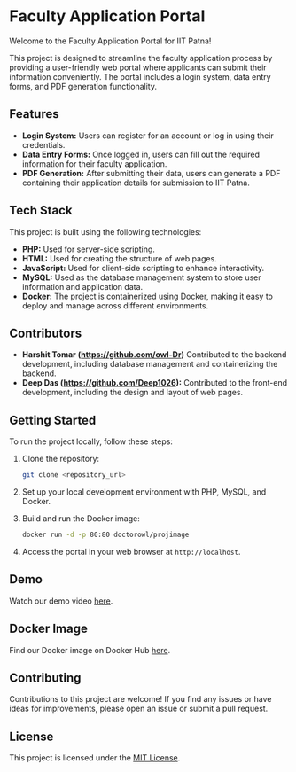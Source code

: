 # Faculty Application Portal

Welcome to the Faculty Application Portal for IIT Patna!

This project is designed to streamline the faculty application process by providing a user-friendly web portal where applicants can submit their information conveniently. The portal includes a login system, data entry forms, and PDF generation functionality.

## Features

- **Login System:** Users can register for an account or log in using their credentials.
- **Data Entry Forms:** Once logged in, users can fill out the required information for their faculty application.
- **PDF Generation:** After submitting their data, users can generate a PDF containing their application details for submission to IIT Patna.

## Tech Stack

This project is built using the following technologies:

- **PHP:** Used for server-side scripting.
- **HTML:** Used for creating the structure of web pages.
- **JavaScript:** Used for client-side scripting to enhance interactivity.
- **MySQL:** Used as the database management system to store user information and application data.
- **Docker:** The project is containerized using Docker, making it easy to deploy and manage across different environments.

## Contributors

- **Harshit Tomar (https://github.com/owl-Dr)** Contributed to the backend development, including database management and containerizing the backend.
- **Deep Das (https://github.com/Deep1026):** Contributed to the front-end development, including the design and layout of web pages.

## Getting Started

To run the project locally, follow these steps:

1. Clone the repository:

   ```bash
   git clone <repository_url>
   ```

2. Set up your local development environment with PHP, MySQL, and Docker.

3. Build and run the Docker image:

   ```bash
   docker run -d -p 80:80 doctorowl/projimage
   ```

4. Access the portal in your web browser at `http://localhost`.

## Demo

Watch our demo video [here](https://youtu.be/XD_PMZfV9q0?si=L4qgCAFzCMl0x6gC).

## Docker Image

Find our Docker image on Docker Hub [here](https://hub.docker.com/repository/docker/doctorowl/projimage/general).

## Contributing

Contributions to this project are welcome! If you find any issues or have ideas for improvements, please open an issue or submit a pull request.

## License

This project is licensed under the [MIT License](LICENSE).
